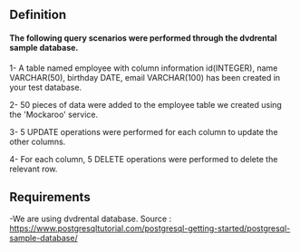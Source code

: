 
## Definition

#### The following query scenarios were performed through the dvdrental sample database.

1- A table named employee with column information id(INTEGER), name VARCHAR(50), birthday DATE, email VARCHAR(100) has been created in your test database.

2- 50 pieces of data were added to the employee table we created using the 'Mockaroo' service.

3- 5 UPDATE operations were performed for each column to update the other columns.

4- For each column, 5 DELETE operations were performed to delete the relevant row.
## Requirements

-We are using dvdrental database. Source : https://www.postgresqltutorial.com/postgresql-getting-started/postgresql-sample-database/
